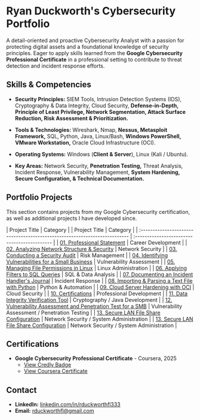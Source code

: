 # Ryan Duckworth's Cybersecurity Portfolio

A detail-oriented and proactive Cybersecurity Analyst with a passion for protecting digital assets and a foundational knowledge of security principles. Eager to apply skills learned from the **Google Cybersecurity Professional Certificate** in a professional setting to contribute to threat detection and incident response efforts.

## Skills & Competencies

* **Security Principles:** SIEM Tools, Intrusion Detection Systems (IDS), Cryptography & Data Integrity, Cloud Security, **Defense-in-Depth, Principle of Least Privilege, Network Segmentation, Attack Surface Reduction, Risk Assessment & Prioritization.**

* **Tools & Technologies:** Wireshark, Nmap, **Nessus, Metasploit Framework,** SQL, Python, Java, Linux/Bash, **Windows PowerShell, VMware Workstation,** Oracle Cloud Infrastructure (OCI).

* **Operating Systems:** Windows (**Client & Server**), Linux (Kali / Ubuntu).

* **Key Areas:** Network Security, **Penetration Testing,** Threat Analysis, Incident Response, Vulnerability Management, **System Hardening, Secure Configuration, & Technical Documentation.**

## Portfolio Projects

This section contains projects from my Google Cybersecurity certification, as well as additional projects I have developed since.

| Project Title                                                              | Category                         |
| Project Title                                                              | Category                                     |
| :------------------------------------------------------------------------- | :------------------------------------------- |
| [01. Professional Statement](./01_professional_statement/)                 | Career Development                           |
| [02. Analyzing Network Structure & Security](./02_analyzing_network_structure_and_security/) | Network Security                             |
| [03. Conducting a Security Audit](./03_conducting_a_security_audit/)       | Risk Management                              |
| [04. Identifying Vulnerabilities for a Small Business](./04_identifying_vulnerabilities_for_a_small_business/) | Vulnerability Assessment                     |
| [05. Managing File Permissions in Linux](./05_managing_file_permissions_in_linux/) | Linux Administration                         |
| [06. Applying Filters to SQL Queries](./06_applying_filters_to_sql_queries/) | SQL & Data Analysis                          |
| [07. Documenting an Incident Handler's Journal](./07_documenting_an_incident_handlers_journal/) | Incident Response                            |
| [08. Importing & Parsing a Text File with Python](./08_importing_and_parsing_a_text_file/) | Python & Automation                          |
| [09. Cloud Server Hardening with OCI](./09_cloud_server_hardening_with_oci/) | Cloud Security                               |
| [10. Certifications](./10_Certifications/)                                 | Professional Development                     |
| [11. Data Integrity Verification Tool](./11_data_integrity_verifier/)      | Cryptography / Java Development              |
| [12. Vulnerability Assessment and Penetration Test for a SMB](./12_Vulnerability_Assessment_and_Penetration_Test_for_a_SMB/) | Vulnerability Assessment / Penetration Testing |
| [13. Secure LAN File Share Configuration](./13_Secure_LAN_File_Share_Configuration/) | Network Security / System Administration     |
| [13. Secure LAN File Share Configuration]([./13_Secure_LAN_File_Share_Configuration/]) | Network Security / System Administration |

## Certifications

* **Google Cybersecurity Professional Certificate** - Coursera, 2025
    * [View Credly Badge](https://www.credly.com/go/r40cBjqO)
    * [View Coursera Certificate](https://coursera.org/verify/professional-cert/PI4BPP81NMYI)

## Contact

* **LinkedIn:** [linkedin.com/in/rduckworthfl333](https://www.linkedin.com/in/rduckworthfl333)
* **Email:** rduckworthfl@gmail.com
